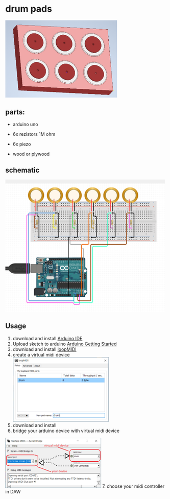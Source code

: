 # drum pads

<img  src="./icon.png "  width="350px">

  

## parts:

* arduino uno

* 6x rezistors 1M ohm

* 6x piezo

* wood or plywood

  

## schematic

  

<img  src="./schematic.png "  width="500px">


## Usage 

 1. download and install [Arduino IDE](https://www.arduino.cc/en/Main/Software)
 2. Upload sketch to arduino  [Arduino  Getting Started](https://www.arduino.cc/en/Guide/ArduinoUno)
 3. download and install [loopMIDI](https://www.tobias-erichsen.de/software/loopmidi.html)
 4. create a virtual midi device <br> <img  src="./loopmidi.png "  width="300px">
 5. download and install
 6. bridge your arduino device with virtual midi device 
   <img  src="./bridge.png "  width="300px">
 7.  choose your midi controller in DAW 
 
